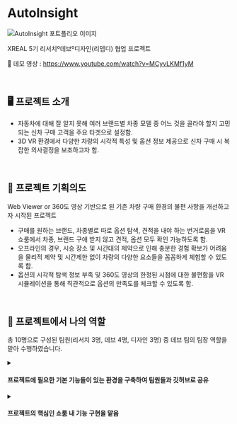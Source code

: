 # AutoInsight
 ![AutoInsight 포트폴리오 이미지](https://github.com/KimGyoungTae/XREAL_AutoInsight/assets/83820089/772032cf-6216-4940-8335-8f0319d15d68)
<br>

XREAL 5기 리서치º데브º디자인(리뎁디) 협업 프로젝트

🎥 데모 영상 : https://www.youtube.com/watch?v=MCyvLKMf1yM

<br>

## 🖥️ 프로젝트 소개
- 자동차에 대해 잘 알지 못해 여러 브랜드별 차종 모델 중 어느 것을 골라야 할지 고민되는 신차 구매 고객을 주요 타겟으로 설정함.
- 3D VR 환경에서 다양한 차량의 시각적 특성 및 옵션 정보 제공으로 신차 구매 시 복잡한 의사결정을 보조하고자 함.

<br>

## 📌 프로젝트 기획의도
Web Viewer or 360도 영상 기반으로 된 기존 차량 구매 환경의 불편 사항을 개선하고자 시작된 프로젝트
- 구매를 원하는 브랜드, 차종별로 따로 옵션 탐색, 견적을 내야 하는 번거로움을 VR 쇼룸에서 차종, 브랜드 구애 받지 않고 견적, 옵션 모두 확인 가능하도록 함.
- 오프라인의 경우, 시승 장소 및 시간대의 제약으로 인해 충분한 경험 확보가 어려움을 물리적 제약 및 시간제한 없이 차량의 다양한 요소들을 꼼꼼하게 체험할 수 있도록 함.
- 옵션의 시각적 탐색 정보 부족 및 360도 영상의 한정된 시점에 대한 불편함을 VR 시뮬레이션을 통해 직관적으로 옵션의 만족도를 체크할 수 있도록 함.

<br>

## 🙋 프로젝트에서 나의 역할
총 10명으로 구성된 팀원(리서치 3명, 데브 4명, 디자인 3명) 중 데브 팀의 팀장 역할을 맡아 수행하였습니다.
<details>
<summary><h4>프로젝트에 필요한 기본 기능들이 있는 환경을 구축하여 팀원들과 깃허브로 공유</h4></summary>
 
 ![image](https://github.com/KimGyoungTae/XREAL_AutoInsight/assets/83820089/507222bb-a8a9-4cb3-9c1b-acc2994f75f6)

</details>

<details>
<summary><h4>프로젝트의 핵심인 쇼룸 내 기능 구현을 맡음</h4></summary>
 
- 차량 외부/내부 시점 변환 및 내부 안에서도 자유로운 시점 변환 기능 구현
 
- 차량 옵션 선택에 따라 디자인 실시간 반영 -> 차량 컬러, 휠 디자인, 차량 내부 시트 컬러
  
- 쇼룸 내 모든 UI 배치 및 UI Depth Flow
  
- 차량 옵션 선택에 따라 실시간 총가격 변화 기능 구현

</details>
